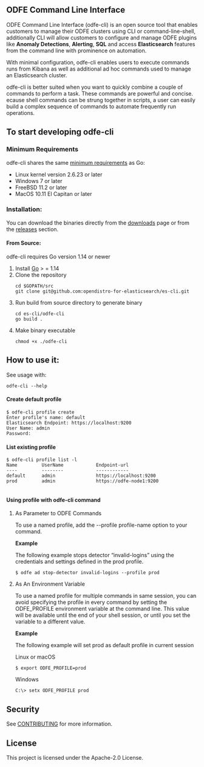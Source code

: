 ## ODFE Command Line Interface

ODFE Command Line Interface (odfe-cli) is an open source tool that enables customers to manage their ODFE  clusters 
using CLI or command-line-shell, additionally CLI will allow customers  to configure and manage ODFE plugins 
like **Anomaly Detections**, **Alerting**, **SQL** and access **Elasticsearch** features from 
the command line with prominence on automation.

With minimal configuration, odfe-cli enables users to execute commands runs from Kibana as well as
additional ad hoc commands used to manage an Elasticsearch cluster.

odfe-cli is better suited when you want to quickly combine a couple of commands to perform a task. These commands are 
powerful and concise. ecause shell commands can be strung together in scripts, a user can easily build a complex
sequence of commands to automate frequently run operations.

## To start developing odfe-cli

### Minimum Requirements

odfe-cli shares the same [minimum requirements](https://github.com/golang/go/wiki/MinimumRequirements#minimum-requirements)
  as Go:
- Linux kernel version 2.6.23 or later
- Windows 7 or later
- FreeBSD 11.2 or later
- MacOS 10.11 El Capitan or later

### Installation:

You can download the binaries directly from the [downloads](https://opendistro.github.io/for-elasticsearch/downloads.html) page
or from the [releases](https://github.com/opendistro-for-elasticsearch/es-cli/releases) section.

#### From Source:
odfe-cli requires Go version 1.14 or newer
1. Install [Go](https://golang.org/doc/install) > = 1.14
2. Clone the repository
    ```
    cd $GOPATH/src
    git clone git@github.com:opendistro-for-elasticsearch/es-cli.git
    ```
3. Run build from source directory to generate binary
   ```
   cd es-cli/odfe-cli
   go build .
   ```
4. Make binary executable
    ```
    chmod +x ./odfe-cli
    ```

## How to use it:

See usage with:

```
odfe-cli --help
```

#### Create default profile

```
$ odfe-cli profile create
Enter profile's name: default
Elasticsearch Endpoint: https://localhost:9200  
User Name: admin
Password: 
```

#### List existing profile

```
$ odfe-cli profile list -l
Name         UserName            Endpoint-url             
----         --------            ------------              
default      admin               https://localhost:9200   
prod         admin               https://odfe-node1:9200
                 
```

#### Using profile with odfe-cli command

1. As Parameter to ODFE Commands

     To use a named profile, add the --profile profile-name option to your command.

    **Example**
    
    The following example stops detector “invalid-logins” using the credentials and settings defined in the prod profile.
    ```
    $ odfe ad stop-detector invalid-logins --profile prod
    ```
    
2. As An Environment Variable

    To use a named profile for multiple commands in same session, you can avoid specifying the profile in every command by setting the ODFE_PROFILE environment variable at the command line. This value will be available until the end of your shell session, or until you set the variable to a different value.

    **Example**

    The following example will set prod as default profile in current session

    Linux or macOS
    ```
    $ export ODFE_PROFILE=prod
    ```
    
    Windows
    ```
    C:\> setx ODFE_PROFILE prod
    ```
    
## Security

See [CONTRIBUTING](https://github.com/opendistro-for-elasticsearch/es-cli/blob/main/CONTRIBUTING.md#security-issue-notifications) for more information.

## License

This project is licensed under the Apache-2.0 License.


